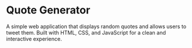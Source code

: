 # Quote Generator

A simple web application that displays random quotes and allows users to tweet them. Built with HTML, CSS, and JavaScript for a clean and interactive experience.
